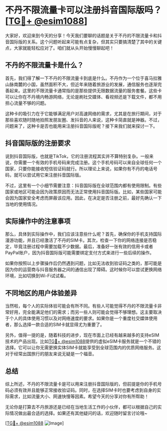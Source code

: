 # 不丹不限流量卡可以注册抖音国际版吗？[[TG💪+ @esim1088](https://t.me/s/esim1088)]

大家好，欢迎来到今天的分享！今天我们要聊的话题是关于不丹的不限流量卡和抖音国际版的关系。这个问题听起来可能有点复杂，但其实只要搞清楚了其中的关键点，大家就能轻松应对了。咱们就从头开始慢慢聊起吧！

## 不丹的不限流量卡是什么？

首先，我们得了解一下不丹的不限流量卡到底是什么。不丹作为一个位于喜马拉雅山脉南麓的小国，虽然面积不大，但近年来随着旅游业的发展，通信服务也逐渐完善起来。这里的不限流量卡通常指的是那些提供无限数据流量的服务套餐。这些卡可以让你在不丹境内畅游网络，无论是刷社交媒体、看视频还是下载文件，都不用担心流量不够的问题。

这种卡的吸引力在于它能够满足用户对高速网络的需求，尤其是在旅行期间，对于那些喜欢随时随地拍照发朋友圈、发抖音的人来说，这种卡简直就是神器。不过，问题来了，这种卡是否也能用来注册抖音国际版呢？接下来我们就来探讨一下。

## 抖音国际版的注册要求

说到抖音国际版，也就是TikTok，它的注册流程其实并不算特别复杂。一般来说，你需要一个有效的手机号码来完成注册。这个手机号码可以来自全球任何一个国家，只要你能接收短信验证码就行。所以理论上来说，如果你有不丹的电话号码，就可以尝试用它来注册抖音国际版。

不过，这里有一个小细节需要注意：抖音国际版在全球范围内都有使用限制。有些国家或地区可能会因为政策原因而无法正常使用抖音国际版。比如，某些国家可能会因为国家安全考虑而屏蔽该应用。因此，在决定是否注册之前，最好先确认一下当地的使用情况。

## 实际操作中的注意事项

那么，具体到实际操作中，我们应该注意些什么呢？首先，确保你的手机支持国际漫游功能，并且已经激活了不丹的SIM卡。其次，检查一下你的网络连接是否稳定，毕竟注册过程中需要加载不少数据。最后，准备好一张有效的信用卡或者PayPal账户，因为抖音国际版可能需要绑定支付方式来进行一些后续的操作。

如果你按照以上步骤操作后仍然遇到问题，比如无法收到验证码之类的，那可能是因为你的运营商与抖音服务器之间的通信出现了障碍。这时候你可以尝试更换网络环境，比如切换到Wi-Fi试试看。

## 不同地区的用户体验差异

当然啦，每个人的实际体验可能会有所不同。有些人可能觉得不丹的不限流量卡非常好用，完全能满足他们的需求；而另一些人则可能会觉得不够理想。这主要取决于个人的具体使用习惯以及对网络速度的要求。如果你是一个重度社交媒体使用者，那么选择一款合适的SIM卡就显得尤为重要了。

另外，值得一提的是，随着科技的进步，现在市面上已经有越来越多的支持eSIM技术的产品出现。比如[TG💪+ @esim1088](https://t.me/s/esim1088)提供的虚拟eSIM卡服务就是一个不错的选择。它可以让你无需更换实体SIM卡就能享受到全球范围内的优质网络服务。这对于经常出国旅行的朋友来说无疑是一个福音。

## 总结

综上所述，不丹的不限流量卡是可以用来注册抖音国际版的，但前提是你的手机号码必须有效并且能够正常接收验证码。同时，在选择SIM卡时也要考虑到自身的实际需求，比如流量大小、网速快慢等因素。希望今天的分享对你有所帮助！

无论你是打算去不丹旅游还是已经在当地生活工作的小伙伴，都可以根据自己的实际情况做出最合适的选择。如果还有其他疑问的话，欢迎随时留言讨论哦~

[[TG💪+ @esim1088](https://t.me/s/esim1088) ![Image](https://i.postimg.cc/4NQfJmqS/Snipaste-2025-05-13-00-14-12.png)]